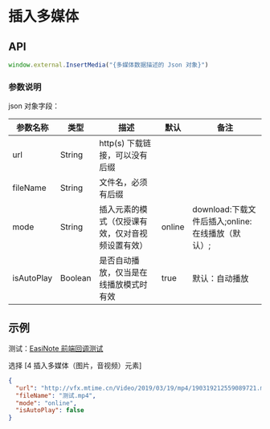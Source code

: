 # 插入多媒体

## API

```js
window.external.InsertMedia("{多媒体数据描述的 Json 对象}")
```

### 参数说明

json 对象字段：

| 参数名称   | 类型    | 描述                                          | 默认   | 备注                                           |
|------------|---------|---------------------------------------------|--------|------------------------------------------------|
| url        | String  | http(s) 下载链接，可以没有后缀                 |        |                                                |
| fileName   | String  | 文件名，必须有后缀                             |        |                                                |
| mode       | String  | 插入元素的模式（仅授课有效，仅对音视频设置有效） | online | download:下载文件后插入;online:在线播放（默认）; |
| isAutoPlay | Boolean | 是否自动播放，仅当是在线播放模式时有效         | true   | 默认：自动播放                                  |

## 示例

测试：[EasiNote 前端回调测试](https://easinote.github.io/EasiNote.ClientWebApi.Documentation/ )

选择 [4 插入多媒体（图片，音视频）元素]

```json
{
  "url": "http://vfx.mtime.cn/Video/2019/03/19/mp4/190319212559089721.mp4",
  "fileName": "测试.mp4",
  "mode": "online",
  "isAutoPlay": false
}
```
